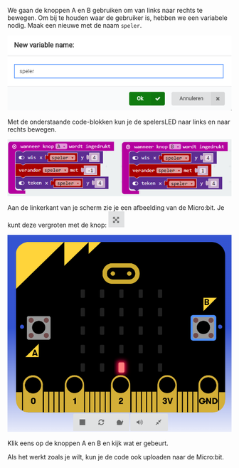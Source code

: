 We gaan de knoppen A en B gebruiken om van links naar rechts te bewegen. Om bij te houden waar de gebruiker is, hebben we een variabele nodig. Maak een nieuwe met de naam `speler`.

![](../assets/speler_variable.png)

Met de onderstaande code-blokken kun je de spelersLED naar links en naar rechts bewegen.

![](../assets/speler_links_rechts.png)

Aan de linkerkant van je scherm zie je een afbeelding van de Micro:bit. Je kunt deze vergroten met de knop:  ![](../assets/fullscreen.png)

![](../assets/bit_speler_links_rechts.png)

Klik eens op de knoppen A en B en kijk wat er gebeurt.

Als het werkt zoals je wilt, kun je de code ook uploaden naar de Micro:bit.

